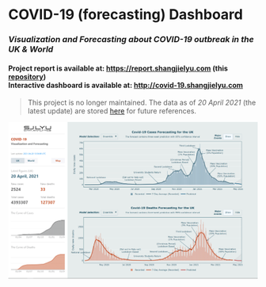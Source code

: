 # COVID-19 (forecasting) Dashboard

### *Visualization and Forecasting about COVID-19 outbreak in the UK & World*

#### Project report is available at: https://report.shangjielyu.com (this [repository](https://github.com/josephlyu/Report))<br>Interactive dashboard is available at: http://covid-19.shangjielyu.com

> This project is no longer maintained. The data as of *20 April 2021* (the latest update) are stored [here](data/reference) for future references. 

![preview](data/preview/preview.gif)